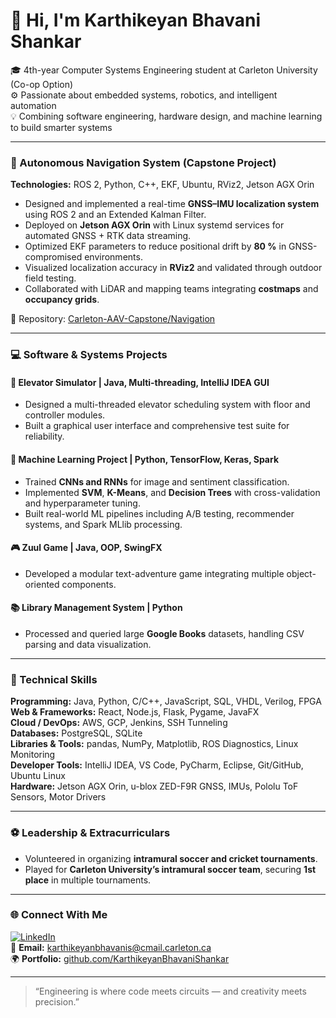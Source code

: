 # 👋 Hi, I'm Karthikeyan Bhavani Shankar

🎓 4th-year Computer Systems Engineering student at Carleton University (Co-op Option)  
⚙️ Passionate about embedded systems, robotics, and intelligent automation  
💡 Combining software engineering, hardware design, and machine learning to build smarter systems  

---

### 🚗 Autonomous Navigation System (Capstone Project)
**Technologies:** ROS 2, Python, C++, EKF, Ubuntu, RViz2, Jetson AGX Orin  

- Designed and implemented a real-time **GNSS–IMU localization system** using ROS 2 and an Extended Kalman Filter.  
- Deployed on **Jetson AGX Orin** with Linux systemd services for automated GNSS + RTK data streaming.  
- Optimized EKF parameters to reduce positional drift by **80 %** in GNSS-compromised environments.  
- Visualized localization accuracy in **RViz2** and validated through outdoor field testing.  
- Collaborated with LiDAR and mapping teams integrating **costmaps** and **occupancy grids**.  

📂 Repository: [Carleton-AAV-Capstone/Navigation](https://github.com/Carleton-AAV-Capstone/Navigation)

---

### 💻 Software & Systems Projects

#### 🏢 Elevator Simulator | Java, Multi-threading, IntelliJ IDEA GUI
- Designed a multi-threaded elevator scheduling system with floor and controller modules.  
- Built a graphical user interface and comprehensive test suite for reliability.  

#### 🤖 Machine Learning Project | Python, TensorFlow, Keras, Spark
- Trained **CNNs and RNNs** for image and sentiment classification.  
- Implemented **SVM**, **K-Means**, and **Decision Trees** with cross-validation and hyperparameter tuning.  
- Built real-world ML pipelines including A/B testing, recommender systems, and Spark MLlib processing.  

#### 🎮 Zuul Game | Java, OOP, SwingFX
- Developed a modular text-adventure game integrating multiple object-oriented components.  

#### 📚 Library Management System | Python
- Processed and queried large **Google Books** datasets, handling CSV parsing and data visualization.  

---

### 🧠 Technical Skills

**Programming:** Java, Python, C/C++, JavaScript, SQL, VHDL, Verilog, FPGA  
**Web & Frameworks:** React, Node.js, Flask, Pygame, JavaFX  
**Cloud / DevOps:** AWS, GCP, Jenkins, SSH Tunneling  
**Databases:** PostgreSQL, SQLite  
**Libraries & Tools:** pandas, NumPy, Matplotlib, ROS Diagnostics, Linux Monitoring  
**Developer Tools:** IntelliJ IDEA, VS Code, PyCharm, Eclipse, Git/GitHub, Ubuntu Linux  
**Hardware:** Jetson AGX Orin, u-blox ZED-F9R GNSS, IMUs, Pololu ToF Sensors, Motor Drivers  

---

### ⚽ Leadership & Extracurriculars
- Volunteered in organizing **intramural soccer and cricket tournaments**.  
- Played for **Carleton University’s intramural soccer team**, securing **1st place** in multiple tournaments.  


---

### 🌐 Connect With Me
[![LinkedIn](https://img.shields.io/badge/LinkedIn-Karthikeyan%20Bhavani%20Shankar-blue?logo=linkedin)](https://www.linkedin.com/in/karthikeyan-bhavani-shankar/)  
📧 **Email:** karthikeyanbhavanis@cmail.carleton.ca  
🌍 **Portfolio:** [github.com/KarthikeyanBhavaniShankar](https://github.com/KarthikeyanBhavaniShankar)

---

> “Engineering is where code meets circuits — and creativity meets precision.”
